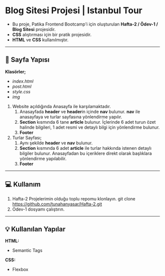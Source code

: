 #  Blog Sitesi Projesi | Istanbul Tour

* Bu proje, Patika Frontend Bootcamp'i için oluşturulan **Hafta-2 / Ödev-1 / Blog Sitesi** projesidir.
* **CSS** alıştırması için bir pratik projesidir.
* **HTML** ve **CSS** kullanılmıştır.
---

## 📜 Sayfa Yapısı

**Klasörler;**
* *index.html*
* *post.html*
* *style.css*
* *img*

1. Website açıldığında Anasayfa ile karşılamaktadır.
    1.  Anasayfada **header** ve **header**in içinde **nav** bulunur. **nav** ile anasayfaya ve turlar sayfasına yönlendirme yapılır.
    2.  **Section** kısmında 6 tane **article** bulunur. İçlerinde 6 adet turun özet halinde bilgileri, 1 adet resmi ve detaylı bilgi için yönlendirme bulunur.
    3. **Footer**
2.  Turlar Sayfası; 
    1.  Aynı şekilde **header** ve **nav** bulunur.
    2. **Section** kısmında 6 adet **article** ile turlar hakkında istenen detaylı bilgiler bulunur. Anasayfadan bu içeriklere direkt olarak başlıklara yönlendirme yapılabilir.
    3.  **Footer**

---

## :computer: Kullanım

1. Hafta-2 Projelerimin olduğu toplu repomu klonlayın.
git clone https://github.com/tunahanyasar/Hafta-2.git
2. Odev-1 dosyamı çalıştırın.


---

## 💡 Kullanılan Yapılar

**HTML:**
* Semantic Tags

**CSS:**
*  Flexbox


